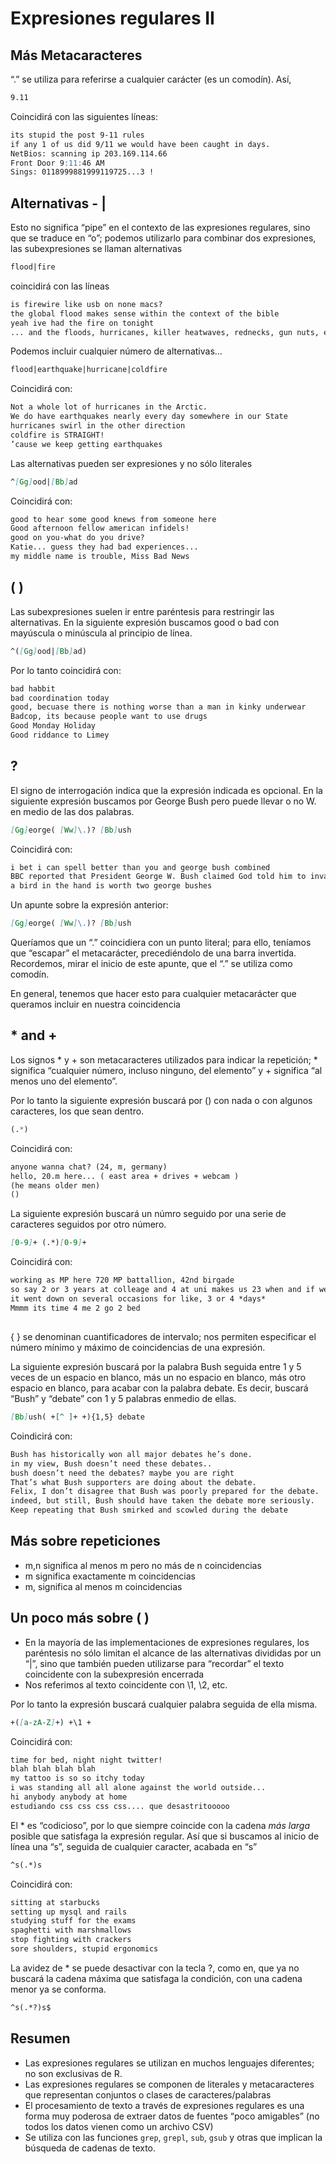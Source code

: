 Expresiones regulares II
================

## Más Metacaracteres

“.” se utiliza para referirse a cualquier carácter (es un comodín). Así,

``` markdown
9.11
```

Coincidirá con las siguientes líneas:

``` markdown
its stupid the post 9-11 rules
if any 1 of us did 9/11 we would have been caught in days.
NetBios: scanning ip 203.169.114.66
Front Door 9:11:46 AM
Sings: 0118999881999119725...3 !
```

## Alternativas - \|

Esto no significa “pipe” en el contexto de las expresiones regulares,
sino que se traduce en “o”; podemos utilizarlo para combinar dos
expresiones, las subexpresiones se llaman alternativas

``` markdown
flood|fire
```

coincidirá con las líneas

``` markdown
is firewire like usb on none macs?
the global flood makes sense within the context of the bible
yeah ive had the fire on tonight
... and the floods, hurricanes, killer heatwaves, rednecks, gun nuts, etc.
```

Podemos incluir cualquier número de alternativas…

``` markdown
flood|earthquake|hurricane|coldfire
```

Coincidirá con:

``` markdown
Not a whole lot of hurricanes in the Arctic.
We do have earthquakes nearly every day somewhere in our State
hurricanes swirl in the other direction
coldfire is STRAIGHT!
’cause we keep getting earthquakes
```

Las alternativas pueden ser expresiones y no sólo literales

``` markdown
^[Gg]ood|[Bb]ad
```

Coincidirá con:

``` markdown
good to hear some good knews from someone here
Good afternoon fellow american infidels!
good on you-what do you drive?
Katie... guess they had bad experiences...
my middle name is trouble, Miss Bad News
```

## ( )

Las subexpresiones suelen ir entre paréntesis para restringir las
alternativas. En la siguiente expresión buscamos good o bad con
mayúscula o minúscula al principio de línea.

``` markdown
^([Gg]ood|[Bb]ad)
```

Por lo tanto coincidirá con:

``` markdown
bad habbit
bad coordination today
good, becuase there is nothing worse than a man in kinky underwear
Badcop, its because people want to use drugs
Good Monday Holiday
Good riddance to Limey
```

## ?

El signo de interrogación indica que la expresión indicada es opcional.
En la siguiente expresión buscamos por George Bush pero puede llevar o
no W. en medio de las dos palabras.

``` markdown
[Gg]eorge( [Ww]\.)? [Bb]ush
```

Coincidirá con:

``` markdown
i bet i can spell better than you and george bush combined
BBC reported that President George W. Bush claimed God told him to invade I
a bird in the hand is worth two george bushes
```

Un apunte sobre la expresión anterior:

``` markdown
[Gg]eorge( [Ww]\.)? [Bb]ush
```

Queríamos que un “.” coincidiera con un punto literal; para ello,
teníamos que “escapar” el metacarácter, precediéndolo de una barra
invertida. Recordemos, mirar el inicio de este apunte, que el “.” se
utiliza como comodín.

En general, tenemos que hacer esto para cualquier metacarácter que
queramos incluir en nuestra coincidencia

## \* and +

Los signos \* y + son metacaracteres utilizados para indicar la
repetición; \* significa “cualquier número, incluso ninguno, del
elemento” y + significa “al menos uno del elemento”.

Por lo tanto la siguiente expresión buscará por () con nada o con
algunos caracteres, los que sean dentro.

``` r
(.*)
```

Coincidirá con:

``` markdown
anyone wanna chat? (24, m, germany)
hello, 20.m here... ( east area + drives + webcam )
(he means older men)
()
```

La siguiente expresión buscará un númro seguido por una serie de
caracteres seguidos por otro número.

``` markdown
[0-9]+ (.*)[0-9]+
```

Coincidirá con:

``` markdown
working as MP here 720 MP battallion, 42nd birgade
so say 2 or 3 years at colleage and 4 at uni makes us 23 when and if we fin
it went down on several occasions for like, 3 or 4 *days*
Mmmm its time 4 me 2 go 2 bed
```

## 

{ } se denominan cuantificadores de intervalo; nos permiten especificar
el número mínimo y máximo de coincidencias de una expresión.

La siguiente expresión buscará por la palabra Bush seguida entre 1 y 5
veces de un espacio en blanco, más un no espacio en blanco, más otro
espacio en blanco, para acabar con la palabra debate. Es decir, buscará
“Bush” y “debate” con 1 y 5 palabras enmedio de ellas.

``` markdown
[Bb]ush( +[^ ]+ +){1,5} debate
```

Coindicirá con:

``` markdown
Bush has historically won all major debates he’s done.
in my view, Bush doesn’t need these debates..
bush doesn’t need the debates? maybe you are right
That’s what Bush supporters are doing about the debate.
Felix, I don’t disagree that Bush was poorly prepared for the debate.
indeed, but still, Bush should have taken the debate more seriously.
Keep repeating that Bush smirked and scowled during the debate
```

## Más sobre repeticiones

-   m,n significa al menos m pero no más de n coincidencias
-   m significa exactamente m coincidencias
-   m, significa al menos m coincidencias

## Un poco más sobre ( )

-   En la mayoría de las implementaciones de expresiones regulares, los
    paréntesis no sólo limitan el alcance de las alternativas divididas
    por un “\|”, sino que también pueden utilizarse para “recordar” el
    texto coincidente con la subexpresión encerrada
-   Nos referimos al texto coincidente con \\1, \\2, etc.

Por lo tanto la expresión buscará cualquier palabra seguida de ella
misma.

``` markdown
+([a-zA-Z]+) +\1 +
```

Coincidirá con:

``` markdown
time for bed, night night twitter!
blah blah blah blah
my tattoo is so so itchy today
i was standing all all alone against the world outside...
hi anybody anybody at home
estudiando css css css css.... que desastritooooo
```

El \* es “codicioso”, por lo que siempre coincide con la cadena *más
larga* posible que satisfaga la expresión regular. Así que si buscamos
al inicio de línea una “s”, seguida de cualquier caracter, acabada en
“s”

``` markdown
^s(.*)s
```

Coincidirá con:

``` markdown
sitting at starbucks
setting up mysql and rails
studying stuff for the exams
spaghetti with marshmallows
stop fighting with crackers
sore shoulders, stupid ergonomics
```

La avidez de \* se puede desactivar con la tecla ?, como en, que ya no
buscará la cadena máxima que satisfaga la condición, con una cadena
menor ya se conforma.

``` markdown
^s(.*?)s$
```

## Resumen

-   Las expresiones regulares se utilizan en muchos lenguajes
    diferentes; no son exclusivas de R.
-   Las expresiones regulares se componen de literales y metacaracteres
    que representan conjuntos o clases de caracteres/palabras
-   El procesamiento de texto a través de expresiones regulares es una
    forma muy poderosa de extraer datos de fuentes “poco amigables” (no
    todos los datos vienen como un archivo CSV)
-   Se utiliza con las funciones `grep`, `grepl`, `sub`, `gsub` y otras
    que implican la búsqueda de cadenas de texto.
